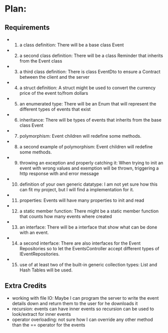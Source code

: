 # Plan:

## Requirements

- 1. a class definition: There will be a base class Event
- 2. a second class definition: There will be a class Reminder that inherits from the Event class
- 3. a third class definition: There is class EventDto to ensure a Contract between the client and the server
- 4. a struct definition: A struct might be used to convert the currency price of the event to/from dollars
- 5. an enumerated type: There will be an Enum that will represent the different types of events that exist
- 6. inheritance: There will be types of events that inherits from the base class Event
- 7. polymorphism: Event children will redefine some methods.
- 8. a second example of polymorphism: Event children will redefine some methods.
- 9. throwing an exception and properly catching it: When trying to init an event with wrong values and exemption will be thrown, triggering a http response with and error message
- 10. definition of your own generic datatype: I am not yet sure how this can fit my project, but I will find a implementation for it.
- 11. properties: Events will have many properties to init and read
- 12. a static member function: There might be a static member function that counts how many events where created
- 13. an interface: There will be a interface that show what can be done with an event.
- 14. a second interface: There are also interfaces for the Event Repositories so to let the EventsController accept different types of IEventRepositories.
- 15. use of at least two of the built-in generic collection types: List and Hash Tables will be used.

## Extra Credits

- working with file IO: Maybe I can program the server to write the event details down and return them to the user for he downloads it
- recursion: events can have inner events so recursion can be used to look/extract for inner events
- operator overloading: not sure how I can override any other method than the == operator for the events
